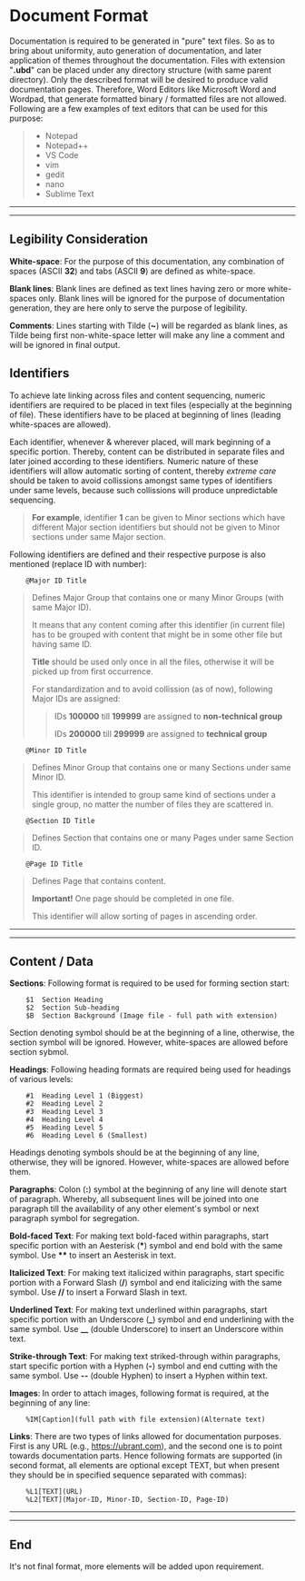 # Document Format

Documentation is required to be generated in "pure" text files. So as to bring about uniformity, auto generation of documentation, and later application of themes throughout the documentation. Files with extension "**.ubd**" can be placed under any directory structure (with same parent directory). Only the described format will be desired to produce valid documentation pages. Therefore, Word Editors like Microsoft Word and Wordpad, that generate formatted binary / formatted files are not allowed. Following are a few examples of text editors that can be used for this purpose:

> * Notepad
> * Notepad++
> * VS Code
> * vim
> * gedit
> * nano
> * Sublime Text

---
---

## Legibility Consideration

**White-space**: For the purpose of this documentation, any combination of spaces (ASCII **32**) and tabs (ASCII **9**) are defined as white-space.

**Blank lines**: Blank lines are defined as text lines having zero or more white-spaces only. Blank lines will be ignored for the purpose of documentation generation, they are here only to serve the purpose of legibility.

**Comments**: Lines starting with Tilde (**~**) will be regarded as blank lines, as Tilde being first non-white-space letter will make any line a comment and will be ignored in final output.

## Identifiers

To achieve late linking across files and content sequencing, numeric identifiers are required to be placed in text files (especially at the beginning of file). These identifiers have to be placed at beginning of lines (leading white-spaces are allowed).

Each identifier, whenever & wherever placed, will mark beginning of a specific portion. Thereby, content can be distributed in separate files and later joined according to these identifiers. Numeric nature of these identifiers will allow automatic sorting of content, thereby _extreme care_ should be taken to avoid collissions amongst same types of identifiers under same levels, because such collissions will produce unpredictable sequencing.

> **For example**, identifier **1** can be given to Minor sections which have different Major section identifiers but should not be given to Minor sections under same Major section.

Following identifiers are defined and their respective purpose is also mentioned (replace ID with number):
        
        @Major ID Title
        
> Defines Major Group that contains one or many Minor Groups (with same Major ID).
> 
> It means that any content coming after this identifier (in current file) has to be grouped with content that might be in some other file but having same ID.
> 
> **Title** should be used only once in all the files, otherwise it will be picked up from first occurrence.
> 
> For standardization and to avoid collission (as of now), following Major IDs are assigned:
>> IDs **100000** till **199999** are assigned to **non-technical group**
>> 
>> IDs **200000** till **299999** are assigned to **technical group**
        
        @Minor ID Title
        
> Defines Minor Group that contains one or many Sections under same Minor ID.
> 
> This identifier is intended to group same kind of sections under a single group, no matter the number of files they are scattered in.
        
        @Section ID Title
        
> Defines Section that contains one or many Pages under same Section ID.
        
        @Page ID Title
        
> Defines Page that contains content.
> 
> **Important!** One page should be completed in one file.
> 
> This identifier will allow sorting of pages in ascending order.

---
---

## Content / Data

**Sections**: Following format is required to be used for forming section start:
        
        $1  Section Heading
        $2  Section Sub-heading
        $B  Section Background (Image file - full path with extension)
        
Section denoting symbol should be at the beginning of a line, otherwise, the section symbol will be ignored. However, white-spaces are allowed before section sybmol.

**Headings**: Following heading formats are required being used for headings of various levels:
        
        #1  Heading Level 1 (Biggest)
        #2  Heading Level 2
        #3  Heading Level 3
        #4  Heading Level 4
        #5  Heading Level 5
        #6  Heading Level 6 (Smallest)
        
Headings denoting symbols should be at the beginning of any line, otherwise, they will be ignored. However, white-spaces are allowed before them.

**Paragraphs**: Colon (**:**) symbol at the beginning of any line will denote start of paragraph. Whereby, all subsequent lines will be joined into one paragraph till the availability of any other element's symbol or next paragraph symbol for segregation.

**Bold-faced Text**: For making text bold-faced within paragraphs, start specific portion with an Aesterisk (**\***) symbol and end bold with the same symbol. Use **\*\*** to insert an Aesterisk in text.

**Italicized Text**: For making text italicized within paragraphs, start specific portion with a Forward Slash (**/**) symbol and end italicizing with the same symbol. Use **//** to insert a Forward Slash in text.

**Underlined Text**: For making text underlined within paragraphs, start specific portion with an Underscore (**\_**) symbol and end underlining with the same symbol. Use **\_\_** (double Underscore) to insert an Underscore within text.

**Strike-through Text**: For making text striked-through within paragraphs, start specific portion with a Hyphen (**-**) symbol and end cutting with the same symbol. Use **--** (double Hyphen) to insert a Hyphen within text.

**Images**: In order to attach images, following format is required, at the beginning of any line:
        
        %IM[Caption](full path with file extension)(Alternate text)
        
**Links**: There are two types of links allowed for documentation purposes. First is any URL (e.g., https://ubrant.com), and the second one is to point towards documentation parts. Hence following formats are supported (in second format, all elements are optional except TEXT, but when present they should be in specified sequence separated with commas):
        
        %L1[TEXT](URL)
        %L2[TEXT](Major-ID, Minor-ID, Section-ID, Page-ID)
        
---
---

## End

It's not final format, more elements will be added upon requirement.

